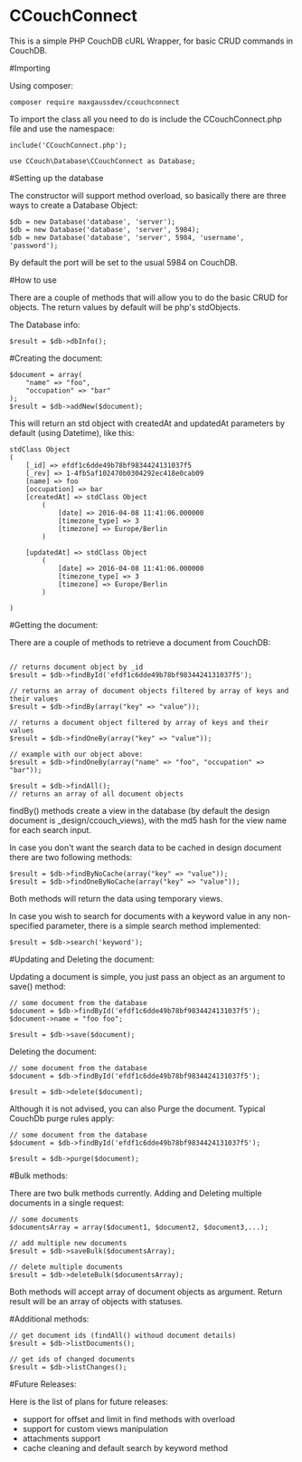 # CCouchConnect

This is a simple PHP CouchDB cURL Wrapper, for basic CRUD commands in CouchDB.

#Importing

Using composer:
```
composer require maxgaussdev/ccouchconnect
```

To import the class all you need to do is include the CCouchConnect.php file and use the namespace:

```
include('CCouchConnect.php');

use CCouch\Database\CCouchConnect as Database;
```

#Setting up the database

The constructor will support method overload, so basically there are three ways to create a Database Object:
```
$db = new Database('database', 'server');
$db = new Database('database', 'server', 5984);
$db = new Database('database', 'server', 5984, 'username', 'password');
```
By default the port will be set to the usual 5984 on CouchDB. 

#How to use

There are a couple of methods that will allow you to do the basic CRUD for objects. The return values by default will be php's stdObjects.

The Database info:
```
$result = $db->dbInfo();
```

#Creating the document:
```
$document = array(
    "name" => "foo",
    "occupation" => "bar"
);
$result = $db->addNew($document);
```

This will return an std object with createdAt and updatedAt parameters by default (using Datetime), like this:
```
stdClass Object
(
    [_id] => efdf1c6dde49b78bf9834424131037f5
    [_rev] => 1-4fb5af102470b0304292ec418e0cab09
    [name] => foo
    [occupation] => bar
    [createdAt] => stdClass Object
        (
            [date] => 2016-04-08 11:41:06.000000
            [timezone_type] => 3
            [timezone] => Europe/Berlin
        )

    [updatedAt] => stdClass Object
        (
            [date] => 2016-04-08 11:41:06.000000
            [timezone_type] => 3
            [timezone] => Europe/Berlin
        )

)
```
#Getting the document:

There are a couple of methods to retrieve a document from CouchDB:

```

// returns document object by _id
$result = $db->findById('efdf1c6dde49b78bf9834424131037f5'); 

// returns an array of document objects filtered by array of keys and their values
$result = $db->findBy(array("key" => "value")); 

// returns a document object filtered by array of keys and their values
$result = $db->findOneBy(array("key" => "value")); 

// example with our object above:
$result = $db->findOneBy(array("name" => "foo", "occupation" => "bar"));

$result = $db->findAll(); 
// returns an array of all document objects

```
findBy() methods create a view in the database (by default the design document is _design/ccouch_views), with the md5 hash for the view name for each search input.

In case you don't want the search data to be cached in design document there are two following methods:

```
$result = $db->findByNoCache(array("key" => "value"));
$result = $db->findOneByNoCache(array("key" => "value"));
``` 
Both methods will return the data using temporary views.

In case you wish to search for documents with a keyword value in any non-specified parameter, there is a simple search method implemented:
```
$result = $db->search('keyword');
```

#Updating and Deleting the document:

Updating a document is simple, you just pass an object as an argument to save() method:

```
// some document from the database
$document = $db->findById('efdf1c6dde49b78bf9834424131037f5');
$document->name = "foo foo";

$result = $db->save($document);
```

Deleting the document:
```
// some document from the database
$document = $db->findById('efdf1c6dde49b78bf9834424131037f5');

$result = $db->delete($document);
```

Although it is not advised, you can also Purge the document. Typical CouchDb purge rules apply:
```
// some document from the database
$document = $db->findById('efdf1c6dde49b78bf9834424131037f5');

$result = $db->purge($document);
```

#Bulk methods:

There are two bulk methods currently. Adding and Deleting multiple documents in a single request:

```
// some documents
$documentsArray = array($document1, $document2, $document3,...); 

// add multiple new documents
$result = $db->saveBulk($documentsArray);

// delete multiple documents
$result = $db->deleteBulk($documentsArray);
```
Both methods will accept array of document objects as argument. Return result will be an array of objects with statuses.


#Additional methods:

```
// get document ids (findAll() withoud document details)
$result = $db->listDocuments();

// get ids of changed documents
$result = $db->listChanges();
```

#Future Releases:

Here is the list of plans for future releases:

- support for offset and limit in find methods with overload
- support for custom views manipulation
- attachments support
- cache cleaning and default search by keyword method
